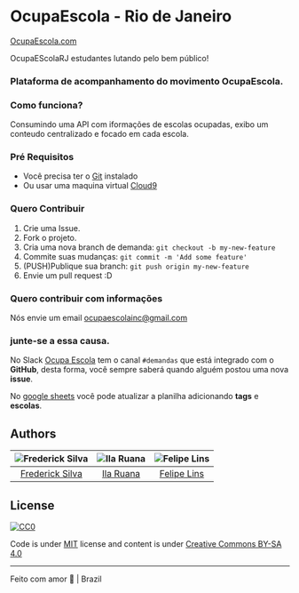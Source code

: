 # OcupaEscola - Rio de Janeiro
[OcupaEscola.com](http://www.ocupaescola.github.io)

OcupaEScolaRJ  estudantes lutando pelo bem público!

### Plataforma de acompanhamento do movimento OcupaEscola.

### Como funciona?

Consumindo uma API com iformações de escolas ocupadas, exibo um conteudo 
centralizado e focado em cada escola.

### Pré Requisitos 

* Você precisa ter o [Git](http://git-scm.com/) instalado
* Ou usar uma maquina virtual [Cloud9](http://c9.io)

### Quero Contribuir

1. Crie uma Issue.
2. Fork o projeto. 
3. Cria uma nova branch de demanda: `git checkout -b my-new-feature`
4. Commite suas mudanças: `git commit -m 'Add some feature'`
5. (PUSH)Publique sua branch: `git push origin my-new-feature`
6. Envie um pull request :D

### Quero contribuir com informações 
Nós envie um email ocupaescolainc@gmail.com

### junte-se a essa causa.
No Slack [Ocupa Escola](http://ocupaescola.slack.com/) tem o canal `#demandas` que está integrado com o **GitHub**, desta forma, você sempre saberá quando alguém postou uma nova **issue**.

No [google sheets](https://docs.google.com/spreadsheets/d/1dT7fiUVwU6_N4VIdDAO7mMhdsqP0i_cOo9W55OTbKQ4/edit#gid=2076448121) você pode atualizar a planilha adicionando **tags** e **escolas**.

## Authors

| ![Frederick Silva](https://avatars1.githubusercontent.com/u/410689?v=3&s=150)                | ![Ila Ruana](https://fbcdn-profile-a.akamaihd.net/hprofile-ak-xtp1/v/t1.0-1/p160x160/12801556_10209191079160844_5309849586583031675_n.jpg?oh=5b76fe92e079561a85537b18b4e886e1&oe=57A767D9&__gda__=1471371521_4f685750347a5910d90fd047e7b3af91) | ![Felipe Lins](https://fbcdn-profile-a.akamaihd.net/hprofile-ak-xat1/v/t1.0-1/c0.5.160.160/p160x160/10409291_10208893192717345_8615650672678036441_n.jpg?oh=b8e2f313aa1ac31ee3ec3025a647ad59&oe=577C0E2E&__gda__=1471018747_e72572814607231294a6e7f5278200e1)
|:---------------------:|:-------------------:|:-------------------:|
|  [Frederick Silva](https://github.com/fredericksilva/)   |     [Ila Ruana](https://twitter.com/ilaruana)    |    [Felipe Lins](https://www.facebook.com/felipemlins?fref=ts)


## License
[![CC0](https://i.creativecommons.org/l/by/4.0/88x31.png)](http://creativecommons.org/licenses/by/4.0/)

Code is under [MIT](http://fredericksilva.mit-license.org) license and content is under [Creative Commons BY-SA 4.0](http://creativecommons.org/licenses/by/4.0/)

-----
Feito com amor :revolving_hearts:  | Brazil
